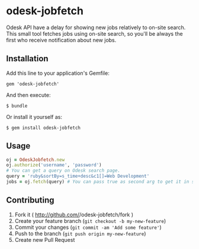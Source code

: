 # odesk-jobfetch

Odesk API have a delay for showing new jobs relatively to on-site search.
This small tool fetches jobs using on-site search, so you'll be always the first who receive notification about new jobs.

## Installation

Add this line to your application's Gemfile:

    gem 'odesk-jobfetch'

And then execute:

    $ bundle

Or install it yourself as:

    $ gem install odesk-jobfetch

## Usage

```ruby
oj = OdeskJobfetch.new
oj.authorize('username', 'password')
# You can get a query on Odesk search page.
query = 'ruby&sortBy=s_time+desc&c1[]=Web Development'
jobs = oj.fetch(query) # You can pass true as second arg to get it in simpler format.
```

## Contributing

1. Fork it ( http://github.com/<my-github-username>/odesk-jobfetch/fork )
2. Create your feature branch (`git checkout -b my-new-feature`)
3. Commit your changes (`git commit -am 'Add some feature'`)
4. Push to the branch (`git push origin my-new-feature`)
5. Create new Pull Request
